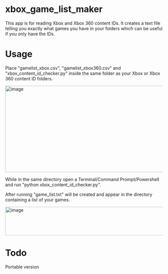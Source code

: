 # xbox_game_list_maker

This app is for reading Xbox and Xbox 360 content IDs. It creates a text file telling you exactly what games you have in your folders which can be useful if you only have the IDs.

# Usage

Place "gamelist_xbox.csv", "gamelist_xbox360.csv" and "xbox_content_id_checker.py" inside the same folder as your Xbox or Xbox 360 content ID folders. 

<img width="674" height="276" alt="image" src="https://github.com/user-attachments/assets/18e21ef8-5a26-491b-be1f-d5db45e28931" />

While in the same directory open a Terminal/Command Prompt/Powershell and run "python xbox_content_id_checker.py".

After running "game_list.txt" will be created and appear in the directory containing a list of your games.

<img width="518" height="91" alt="image" src="https://github.com/user-attachments/assets/cfbe3d13-a6cb-4024-8140-c7ba6a288881" />

# Todo
Portable version
